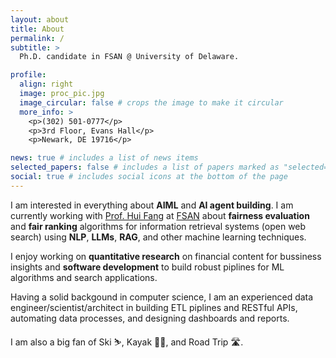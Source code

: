```yaml
---
layout: about
title: About
permalink: /
subtitle: >
  Ph.D. candidate in FSAN @ University of Delaware. 

profile:
  align: right
  image: proc_pic.jpg
  image_circular: false # crops the image to make it circular
  more_info: >
    <p>(302) 501-0777</p>
    <p>3rd Floor, Evans Hall</p>
    <p>Newark, DE 19716</p>

news: true # includes a list of news items
selected_papers: false # includes a list of papers marked as "selected={true}"
social: true # includes social icons at the bottom of the page
---
```


I am interested in everything about **AIML** and **AI agent building**. I am currently working with [Prof. Hui Fang](https://www.ece.udel.edu/people/faculty/hfang/) at [FSAN](https://lerner.udel.edu/programs/phd-programs/financial-services-analytics-phd/) about **fairness evaluation** and **fair ranking** algorithms for information retrieval systems (open web search) using **NLP**, **LLMs**, **RAG**, and other machine learning techniques.

I enjoy working on **quantitative research** on financial content for bussiness insights and **software development** to build robust piplines for ML algorithms and search applications.

Having a solid backgound in computer science, I am an experienced data engineer/scientist/architect in building ETL piplines and RESTful APIs, automating data processes, and designing dashboards and reports.

I am also a big fan of Ski ⛷️, Kayak 🚣‍♂️, and Road Trip 🛣️.